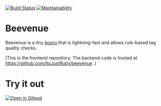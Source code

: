 [![Build Status](https://semaphoreci.com/api/v1/thepadawan/beevenue-ui/branches/master/shields_badge.svg)](https://semaphoreci.com/thepadawan/beevenue-ui)
[![Maintainability](https://api.codeclimate.com/v1/badges/97420d44e8f3d5c1e91f/maintainability)](https://codeclimate.com/github/ItsJustRuby/beevenue-ui/maintainability)

# Beevenue
Beevenue is a tiny [booru](https://en.wiktionary.org/wiki/booru) that is lightning-fast and allows rule-based tag quality checks.

(This is the frontend repository. The backend code is hosted at https://github.com/ItsJustRuby/beevenue .)

# Try it out
[![Open in Gitpod](https://gitpod.io/button/open-in-gitpod.svg)](https://gitpod.io/#https://github.com/ItsJustRuby/gitpod-beevenue)
